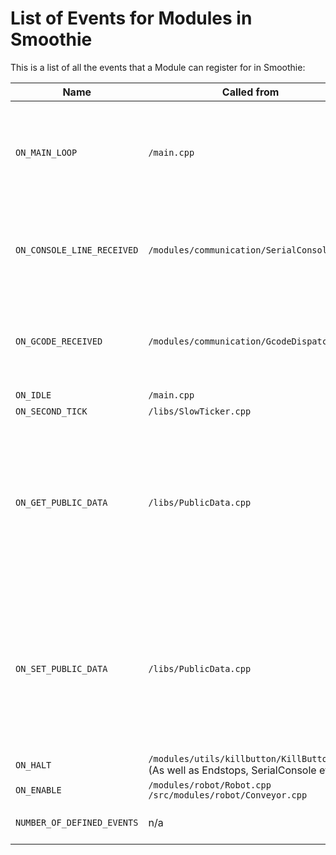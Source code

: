 
# List of Events for Modules in Smoothie

This is a list of all the events that a Module can register for in Smoothie:

| Name                    | Called from                                         | Description                                                                                   | How to cast the argument                                                                                   |
|-------------------------|-----------------------------------------------------|-----------------------------------------------------------------------------------------------|------------------------------------------------------------------------------------------------------------|
| `ON_MAIN_LOOP`          | `/main.cpp`                                         | Called in a loop in main(), all G/M commands must be executed or issued in this event.        | no argument                                                                                                |
| `ON_CONSOLE_LINE_RECEIVED` | `/modules/communication/SerialConsole.cpp`       | Called every time a new line is received on the default Serial Console, with the line as a parameter | `SerialMessage new_message = *static_cast<SerialMessage*>(argument); string received = new_message.message;` |
| `ON_GCODE_RECEIVED`     | `/modules/communication/GcodeDispatch.cpp`          | Called every time a new G code is received, with the Gcode object as a parameter              | `Gcode* gcode = static_cast<Gcode*>(argument);`                                                            |
| `ON_IDLE`               | `/main.cpp`                                         | ???                                                                                           | ???                                                                                                        |
| `ON_SECOND_TICK`        | `/libs/SlowTicker.cpp`                              | ???                                                                                           | ???                                                                                                        |
| `ON_GET_PUBLIC_DATA`    | `/libs/PublicData.cpp`                              | Allow communication of data between modules. Module A can get data from B by providing checksums identifying Module B and the desired data. | `PublicDataRequest *pdr = static_cast<PublicDataRequest *>(argument)`                                      |
| `ON_SET_PUBLIC_DATA`    | `/libs/PublicData.cpp`                              | Allow communication of data between modules. Module A can set data from B by providing checksums identifying Module B and the data to set up. | `PublicDataRequest *pdr = static_cast<PublicDataRequest *>(argument);`                                     |
| `ON_HALT`               | `/modules/utils/killbutton/KillButton.cpp` (As well as Endstops, SerialConsole etc.) | ??? | ???                                                                                                        |
| `ON_ENABLE`             | `/modules/robot/Robot.cpp` `/src/modules/robot/Conveyor.cpp` | ??? | ???                                                                                                        |
| `NUMBER_OF_DEFINED_EVENTS` | n/a                                               | Only used to enumerate the events.                                                           | no argument                                                                                                |
